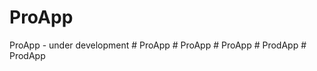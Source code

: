 # ProApp
ProApp - under development
#   P r o A p p  
 #   P r o A p p  
 #   P r o A p p  
 #   P r o d A p p  
 #   P r o d A p p  
 